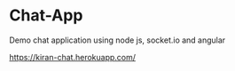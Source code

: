 # Chat-App

  Demo chat application using node js, socket.io and angular

  https://kiran-chat.herokuapp.com/


